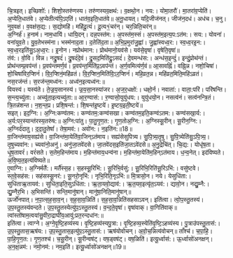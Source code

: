 

  
चि॒त्रइत्। इच्छिशो॑:। शिशो॒स्तरु॑णस्य। तरु॑णस्यव॒क्षथ॑:। व॒क्षथो॒न। नय:। योमा॒तरौ॑। मा॒तरा॑व॒प्येति॑। अ॒प्येति॒धात॑वे। अ॒प्येतीत्य॑पि॒ऽएति॑। धात॑व॒इति॒धात॑वे॥ अ॒नू॒धायत्। यदि॒जीज॑नत्। जीज॑न॒दध॑। अध॑च। च॒नु। नुव॒वक्ष॑। व॒वक्ष॑स॒द्य:। स॒द्योमहि॑। महि॑दू॒त्यं॑। दू॒त्य१॒॑चर॑न्। चर॒न्निति॒चर॑न्॥  
अ॒ग्निर्ह॑। ह॒नाम॑। नाम॒धायि॑। धायि॒दन्। दन्न॒पस्त॑म:। अ॒पस्त॑म॒स्सं। अ॒पस्त॑म॒इत्य॒प:ऽत॑म:। सय:। योवना॑। वना॑युव॒ते। यु॒व॒तेभस्म॑ना। भस्म॑नाद॒ता। द॒तेति॑द॒ता॥ अ॒भि॒प्र॒मुरा॑जु॒ह्वा॑। जु॒ह्वा॑स्वध्व॒र:। स्व॒ध्व॒रइ॒न:। स्व॒ध्व॒रइति॑सु॒ऽअ॒ध्व॒र:। इ॒नोन। नप्रोथ॑मान:। प्रोथ॑मानो॒यव॑से। यव॑से॒वृषा॑। वृषेति॒वृषा॑॥  
तंव॑:। वो॒वि। विन्न। नद्रु॒षदं॑। द्रु॒षदं॑दे॒वं। द्रु॒सद॒मिति॑द्रु॒ऽसदं॑। दे॒वमन्ध॑स:। अन्ध॑स॒इन्दुं॑। इन्दुं॒प्रोथ॑न्तं। प्रोथ॑न्तम्प्र॒वप॑न्तं। प्र॒वप॑न्तमर्ण॒वं। प्र॒वप॑न्त॒मिति॑प्र॒ऽवप॑न्तं। अ॒र्ण॒वमित्य॑र्ण॒वं॥ आ॒सावह्निं॑। वह्नि॒न्न। नशो॒चिषा॑। शो॒चिषा॑विर॒प्शिनं॑। वि॒र॒प्शिनं॒महि॑व्रतं। वि॒र॒प्शिन॒मिति॑वि॒ऽर॒प्शिनं॑। महि॒व्रत॒न्न। महि॑व्रत॒मिति॒महि॑ऽव्रतं। नस॒रज॑न्तं। स॒रज॑न्त॒मध्व॑न:। अध्व॑न॒इत्यध्व॑न:॥  
वियस्य॑। यस्य॑ते। ते॒ज्र॒य॒सानस्य॑। ज्र॒य॒सा॒नस्या॑जर। अ॒ज॒र॒धक्षो॑:। धक्षो॒र्न। नवाता॑:। वाता॒:परि॑। परि॑षन्ति। स॒न्त्य॒च्यु॑ता:। अच्यु॑ता॒इत्यच्यु॑ता:॥ आ॒र॒ण्वास॑:। र॒ण्वासो॒युयु॑धय:। युयु॑धयो॒न। नसत्व॑नं। सत्व॑नन्त्रि॒तं। त्रि॒तन्न॑शन्त। न॒श॒न्त॒प्र। प्रशि॒षन्त॑:। शि॒षन्त॑इ॒ष्टये॑। इ॒ष्टय॒इती॒ष्टये॑॥  
सइत्। इद॒ग्नि:। अ॒ग्नि:कण्व॑तम:। कण्व॑तम॒:कण्व॑सखा। कण्व॑तम॒इति॒कण्व॑ऽतम:। कण्व॑सखा॒र्य:। अ॒र्य:पर॒स्यान्त॑रस्य॒तरु॑ष:॥ अ॒ग्नि:पा॑तु। पा॒तु॒गृ॒ण॒त:। गृ॒ण॒तोअ॒ग्नि:। अ॒ग्निस्सू॒रीन्। सू॒रीन॒ग्नि:। अ॒ग्निर्द॑दातु। द॒दा॒तु॒तेषां॑। तेषा॒मव॑:। अवो॑न:। न॒इति॑न:॥18॥  
वा॒जिन्त॑माय॒सह्य॑से। वा॒जिन्त॑मा॒येति॑वा॒जिन्ऽत॑माय। सह्य॑सेसुपित्र्य। सु॒पि॒त्र्य॒तृ॒षु। सु॒पि॒त्र्येति॑सु॒ऽपि॒त्र्य॒। तृ॒षुच्यवा॑न:। च्यवा॑नो॒अनु॑। अनु॑जा॒तवे॑दसे। जा॒तवे॑दस॒इति॑जा॒तऽवे॑दसे॥ अ॒नु॒द्रेचि॑त्। चि॒द्य:। योधृ॑ष॒ता। धृ॒ष॒तावरं॑। वरं॑सते। स॒तेम॒हिन्त॑माय। म॒हिन्त॑माय॒धन्व॑ना। म॒हिन्त॑मा॒येति॑म॒हिन्ऽत॑माय। ध॒न्व॒नेत्। इद॑विष्यते। अ॒वि॒ष्य॒त॒इत्य॑विष्यते॥  
ए॒वाग्नि:। अ॒ग्निर्मतै॑:। मर्तै॑स्स॒ह। स॒हस्सू॒रिभि॑:। सू॒रिभि॒र्वसु॑:। सू॒रिभि॒रिति॑सू॒रिऽभि॑:। वसु॑ष्टवे। स्त॒वे॒सह॑स:। सह॑सस्सू॒नर॑:। सू॒नरो॒नृभि॑:। नृभि॒रिति॒नृऽभि॑:॥ मि॒त्रासो॒न। नये। येसुधि॑ता:। सुधि॑ताऋ॒तायव॑:। सुधि॑ता॒इति॒सुऽधि॑ता:। ऋ॒ता॒यवो॒द्याव॑:। ऋ॒त॒यव॒इत्यृ॑त॒ऽयव॑:। द्यावो॒न। नद्यु॒म्नै:। द्यु॒म्नैर॒भि। अ॒भिसन्ति॑। सन्ति॒मानु॑षान्। मानु॑षा॒निति॒मानु॑षान्॥  
ऊर्जो॑नपात्। न॒पा॒त्स॒ह॒सा॒व॒न्। स॒ह॒सा॒व॒न्निति॑। स॒ह॒सा॒व॒न्निति॑सहसाऽवन्। इति॑त्वा। त्वो॒प॒स्तु॒तस्य॑। उ॒प॒स्तु॒तस्य॑वन्दते। उ॒प॒स्तु॒तस्येत्यु॑प॒ऽस्तु॒तस्य॑। व॒न्द॒ते॒वृषा॑। वृषा॑वाक्। वा॒गिति॑वाक्॥ त्वांस्तो॑षाम॒त्वया॑सु॒वीरा॒द्राघी॑य॒आयु॑:प्रत॒रन्दधा॑न:॥  
इति॑त्वा। त्वाग्ने। अ॒ग्ने॒वृ॒ष्टि॒हव्य॑स्य। वृ॒ष्टि॒हव्य॑स्यपु॒त्रा:। वृ॒ष्टि॒हव्य॒स्येति॑वृ॒ष्टि॒ऽहव्य॑स्य। पु॒त्राउ॑पस्तु॒तास॑:। उ॒प॒स्तु॒तास॒ऋष॑य:। उ॒प॒स्तु॒तास॒इत्यु॑प॒ऽस्तु॒तास॑:। ऋष॑योवोचन्। अ॒वो॒च॒न्नित्य॑वोचन्॥ ताँश्च॑। च॒पा॒हि॒। पा॒हि॒गृ॒ण॒त:। गृ॒ण॒तश्च॑। च॒सू॒रीन्। सू॒रीन्वष॑ट्। वष॒ड्वष॑ट्। वष॒ळिति॑। इत्यू॒र्ध्वास॑:। ऊ॒र्ध्वासो॑अनक्षन्। अ॒न॒क्ष॒न्नम॑:। नमो॒नम॑:। नम॒इति॑। इत्यू॒र्ध्वासो॑अनक्षन्॥19॥  

